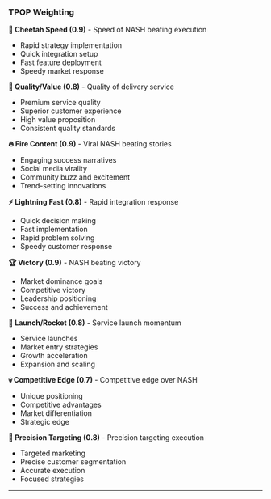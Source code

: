 ### TPOP Weighting
**🐆 Cheetah Speed (0.9)** - Speed of NASH beating execution
- Rapid strategy implementation
- Quick integration setup
- Fast feature deployment
- Speedy market response

**💎 Quality/Value (0.8)** - Quality of delivery service
- Premium service quality
- Superior customer experience
- High value proposition
- Consistent quality standards

**🔥 Fire Content (0.9)** - Viral NASH beating stories
- Engaging success narratives
- Social media virality
- Community buzz and excitement
- Trend-setting innovations

**⚡ Lightning Fast (0.8)** - Rapid integration response
- Quick decision making
- Fast implementation
- Rapid problem solving
- Speedy customer response

**🏆 Victory (0.9)** - NASH beating victory
- Market dominance goals
- Competitive victory
- Leadership positioning
- Success and achievement

**🚀 Launch/Rocket (0.8)** - Service launch momentum
- Service launches
- Market entry strategies
- Growth acceleration
- Expansion and scaling

**💀 Competitive Edge (0.7)** - Competitive edge over NASH
- Unique positioning
- Competitive advantages
- Market differentiation
- Strategic edge

**🎯 Precision Targeting (0.8)** - Precision targeting execution
- Targeted marketing
- Precise customer segmentation
- Accurate execution
- Focused strategies

---
